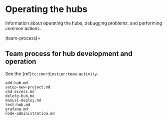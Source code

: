 # Operating the hubs

Information about operating the hubs, debugging problems, and performing common actions.

(team-process)=
## Team process for hub development and operation

See the {ref}`tc:coordination:team-activity`.

```{toctree}
add-hub.md
setup-new-project.md
cmd-access.md
delete-hub.md
manual-deploy.md
test-hub.md
grafana.md
node-administration.md
```
